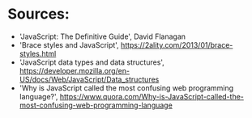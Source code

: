 # Sources:
- 'JavaScript: The Definitive Guide', David Flanagan
- 'Brace styles and JavaScript', https://2ality.com/2013/01/brace-styles.html
- 'JavaScript data types and data structures', https://developer.mozilla.org/en-US/docs/Web/JavaScript/Data_structures
- 'Why is JavaScript called the most confusing web programming language?', https://www.quora.com/Why-is-JavaScript-called-the-most-confusing-web-programming-language